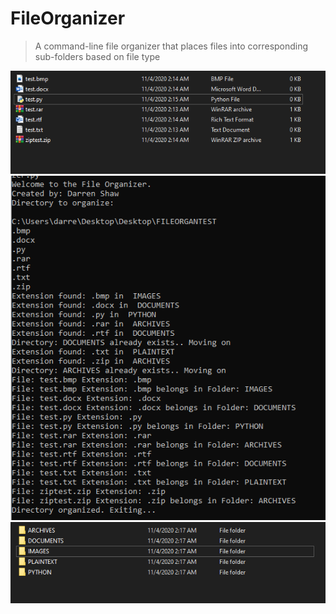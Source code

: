 # FileOrganizer
> A command-line file organizer that places files into corresponding sub-folders based on file type  

![before](before.PNG)
![execution](execution.PNG)
![after](after.PNG)
